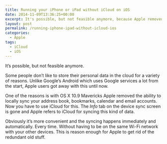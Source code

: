 ```yaml
---
title: Running your iPhone or iPad without iCloud on iOS
date: 2014-11-09T13:36:25+00:00
excerpt: It's possible, but not feasible anymore, because Apple removed the ability to sync locally over Wi-Fi.
layout: post
permalink: /running-iphone-ipad-without-icloud-ios
categories:
  - Apple
tags:
  - iCloud
  - iOS
---
```

It’s possible, but not feasible anymore.

Some people don’t like to store their personal data in the cloud for a variety of reasons. Unlike Google’s Android which uses Google services a lot from the start, Apple users got away with this until now.

One of the reasons is with OS X 10.9 Mavericks Apple removed the ability to locally sync your address book, bookmarks, calendar and email accounts. Now you have to use iCloud for this. The _Info_ tab on the device sync screen is gone and Apple refers to iCloud for syncing this kind of data.

Obviously it’s more convenient and the syncing happens immediately and automatically. Every time. Without having to be on the same Wi-Fi network with your other devices. This is reason enough for Apple to get rid of the redundant old stuff.